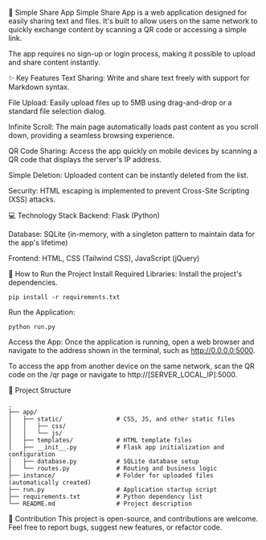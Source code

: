 📄 Simple Share App
Simple Share App is a web application designed for easily sharing text and files. It's built to allow users on the same network to quickly exchange content by scanning a QR code or accessing a simple link.

The app requires no sign-up or login process, making it possible to upload and share content instantly.

✨ Key Features
Text Sharing: Write and share text freely with support for Markdown syntax.

File Upload: Easily upload files up to 5MB using drag-and-drop or a standard file selection dialog.

Infinite Scroll: The main page automatically loads past content as you scroll down, providing a seamless browsing experience.

QR Code Sharing: Access the app quickly on mobile devices by scanning a QR code that displays the server's IP address.

Simple Deletion: Uploaded content can be instantly deleted from the list.

Security: HTML escaping is implemented to prevent Cross-Site Scripting (XSS) attacks.

💻 Technology Stack
Backend: Flask (Python)

Database: SQLite (in-memory, with a singleton pattern to maintain data for the app's lifetime)

Frontend: HTML, CSS (Tailwind CSS), JavaScript (jQuery)

🚀 How to Run the Project
Install Required Libraries:
Install the project's dependencies.
```
pip install -r requirements.txt
```

Run the Application:
```
python run.py
```

Access the App:
Once the application is running, open a web browser and navigate to the address shown in the terminal, such as http://0.0.0.0:5000.

To access the app from another device on the same network, scan the QR code on the /qr page or navigate to http://[SERVER_LOCAL_IP]:5000.

📂 Project Structure
```
.
├── app/
│   ├── static/               # CSS, JS, and other static files
│   │   ├── css/
│   │   └── js/
│   ├── templates/            # HTML template files
│   ├── __init__.py           # Flask app initialization and configuration
│   ├── database.py           # SQLite database setup
│   └── routes.py             # Routing and business logic
├── instance/                 # Folder for uploaded files (automatically created)
├── run.py                    # Application startup script
├── requirements.txt          # Python dependency list
└── README.md                 # Project description
```

🤝 Contribution
This project is open-source, and contributions are welcome. Feel free to report bugs, suggest new features, or refactor code.